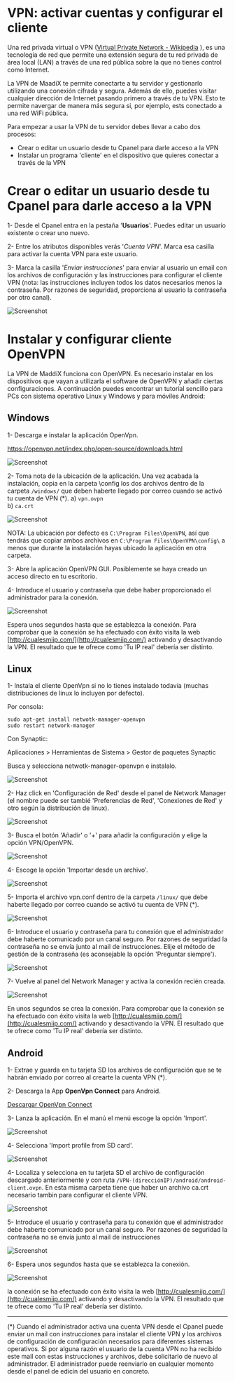 # VPN: activar cuentas y configurar el cliente

Una red privada virtual o VPN ([Virtual Private Network - Wikipedia](https://es.wikipedia.org/wiki/Red_privada_virtual) ), es una tecnología de red que permite una extensión segura de tu red privada de área local (LAN) a través de una red pública sobre la que no tienes control como Internet.

La VPN de MaadiX te permite conectarte a tu servidor y gestionarlo utilizando una conexión cifrada y segura. Además de ello, puedes visitar cualquier dirección de Internet pasando primero a través de tu VPN. Esto te permite navergar de manera más segura si, por ejemplo, ests conectado a una red WiFi pública. 
  
Para empezar a usar la VPN de tu servidor debes llevar a cabo dos procesos:
* Crear o editar un usuario desde tu Cpanel para darle acceso a la VPN
* Instalar un programa 'cliente' en el dispositivo que quieres conectar a través de la VPN


# Crear o editar un usuario desde tu Cpanel para darle acceso a la VPN

1- Desde el Cpanel entra en la pestaña '**Usuarios**'. Puedes editar un usuario existente o crear uno nuevo.  

2- Entre los atributos disponibles verás '*Cuenta VPN*'. Marca esa casilla para activar la cuenta VPN para este usuario.  

3- Marca la casilla '*Enviar instrucciones*' para enviar al usuario un email con los archivos de configuración y las instrucciones para configurar el cliente VPN (nota: las instrucciones incluyen todos los datos necesarios menos la contraseña. Por razones de seguridad, proporciona al usuario la contraseña por otro canal).

![Screenshot](img/activar-cuenta-vpn.png)


# Instalar y configurar cliente OpenVPN 

La VPN de MaddiX funciona con OpenVPN. Es necesario instalar en los dispositivos que vayan a utilizarla el software de OpenVPN y añadir ciertas configuraciones. A continuación puedes encontrar un tutorial sencillo para PCs con sistema operativo Linux  y Windows y para móviles Android:

## Windows

1- Descarga e instalar la aplicación OpenVpn.

https://openvpn.net/index.php/open-source/downloads.html  

![Screenshot](img/windows-vpn/01-vpn-download.png)


2- Toma nota de la ubicación de la aplicación. Una vez acabada la instalación, copia en la carpeta \config los dos archivos dentro de la carpeta `/windows/` que deben haberte llegado por correo cuando se activó tu cuenta de VPN (\*). 
a) `vpn.ovpn`    
b) `ca.crt`  

![Screenshot](img/windows-vpn/02-vpn-location.png)

NOTA: La ubicación por defecto es `C:\Program Files\OpenVPN`, así que tendrás que copiar ambos archivos en `C:\Program Files\OpenVPN\config\` a menos que durante la instalación hayas ubicado la aplicación en otra carpeta.

3- Abre la aplicación OpenVPN GUI. Posiblemente se haya creado un acceso directo en tu escritorio.

4- Introduce el usuario y contraseña que debe haber proporcionado el administrador para la conexión.

![Screenshot](img/windows-vpn/03-insert-user.png)

Espera unos segundos hasta que se establezca la conexión. Para comprobar que la conexión se ha efectuado con éxito visita la web [http://cualesmiip.com/](http://cualesmiip.com/) activando y desactivando la VPN.  El resultado que te ofrece como 'Tu IP real' debería ser distinto.

## Linux

1- Instala el cliente OpenVpn si no lo tienes instalado todavía (muchas distribuciones de linux lo incluyen por defecto).   

Por consola:  

    sudo apt-get install netwotk-manager-openvpn
    sudo restart network-manager

Con Synaptic:

Aplicaciones > Herramientas de Sistema > Gestor de paquetes Synaptic

Busca y selecciona netwotk-manager-openvpn  e instalalo.

![Screenshot](img/linux-vpn/01-install.png)

2- Haz click en 'Configuración de Red' desde el panel de Network Manager (el nombre puede ser tambié 'Preferencias de Red', 'Conexiones de Red' y otro según la distribución de linux).

![Screenshot](img/linux-vpn/ubuntu-edit.conn.png)

3- Busca el botón 'Añadir' o '+' para  añadir la configuración y elige la opción VPN/OpenVPN.

![Screenshot](img/linux-vpn/03-add-vpn.png)

4- Escoge la opción 'Importar desde un archivo'.

![Screenshot](img/linux-vpn/03-import-profile.png)

5- Importa el archivo vpn.conf dentro de la carpeta `/linux/` que debe haberte llegado por correo cuando se activó tu cuenta de VPN (\*).

![Screenshot](img/linux-vpn/04-select-file.png)

6- Introduce el usuario y contraseña para tu conexión que el administrador debe haberte comunicado por un canal seguro. Por razones de seguridad la contraseña no se envía junto al mail de instrucciones. Elije el método de gestión de la contraseña (es aconsejable la opción 'Preguntar siempre').

![Screenshot](img/linux-vpn/04-select-file.png) 

7- Vuelve al panel del Network Manager y activa la conexión recién creada.

![Screenshot](img/linux-vpn/07-connected-vpn.png) 

En unos segundos se crea la conexión. Para comprobar que la conexión se ha efectuado con éxito visita la web [http://cualesmiip.com/](http://cualesmiip.com/) activando y desactivando la VPN.  El resultado que te ofrece como 'Tu IP real' debería ser distinto.  

## Android

1- Extrae y guarda en tu tarjeta SD los archivos de configuración que se te habrán enviado por correo al crearte la cuenta VPN (\*). 

2- Descarga la App **OpenVpn Connect** para Android. 

[Descargar OpenVpn Connect](https://play.google.com/store/apps/details?id=net.openvpn.openvpn&hl=es)

3- Lanza la aplicación. En el manú el menú escoge la opción 'Import'.  

![Screenshot](img/android-vpn/01-import.png)

4- Selecciona 'Import profile from SD card'.  

![Screenshot](img/android-vpn/02-profile.jpeg)

4- Localiza y selecciona en tu tarjeta SD el archivo de configuración descargado anteriormente y con ruta `/VPN-(direcciónIP)/android/android-client.ovpn`. En esta misma carpeta tiene que haber un archivo ca.crt necesario tambin para configurar el cliente VPN.

![Screenshot](img/android-vpn/03-choosefile.jpeg)

5- Introduce el usuario y contraseña para tu conexión que el administrador debe haberte comunicado por un canal seguro. Por razones de seguridad la contraseña no se envía junto al mail de instrucciones

![Screenshot](img/android-vpn/04-user-password.jpeg)

6- Espera unos segundos hasta que se establezca la conexión.

![Screenshot](img/android-vpn/05-connect.jpeg)

la conexión se ha efectuado con éxito visita la web [http://cualesmiip.com/](http://cualesmiip.com/) activando y desactivando la VPN.  El resultado que te ofrece como 'Tu IP real' debería ser distinto.


-----

(\*) Cuando el administrador activa una cuenta VPN desde el Cpanel puede enviar un mail con instrucciones para instalar el cliente VPN y los archivos de configuración de configuración necesarios para diferentes sistemas operativos. Si por alguna razón el usuario de la cuenta VPN no ha recibido este mail con estas instrucciones y archivos, debe solicitarlo de nuevo al administrador. El administrador puede reenviarlo en cualquier momento desde el panel de edicin del usuario en concreto.
